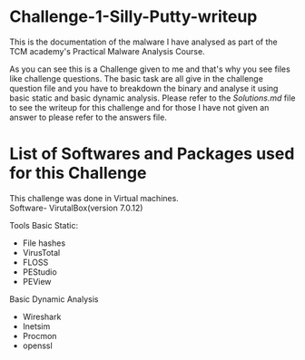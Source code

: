 # Challenge-1-Silly-Putty-writeup
This is the documentation of the malware I have analysed as part of the TCM academy's Practical Malware Analysis Course.

As you can see this is a Challenge given to me and that's why you see files like challenge questions. The basic task are all give in the challenge question file and you have to breakdown the binary and analyse it using basic static and basic dynamic analysis. Please refer to the _Solutions.md_ file to see the writeup for this challenge and for those I have not given an answer to please refer to the answers file.

# List of Softwares and Packages used for this Challenge
This challenge was done in Virtual machines. <br />
Software- VirutalBox(version 7.0.12)

Tools
Basic Static:
- File hashes
- VirusTotal
- FLOSS
- PEStudio
- PEView

Basic Dynamic Analysis
- Wireshark
- Inetsim
- Procmon
- openssl

